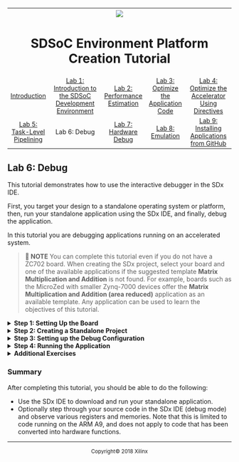 <table style="width:100%">
  <tr>
    <th width="100%" colspan="6"><img src="https://www.xilinx.com/content/dam/xilinx/imgs/press/media-kits/corporate/xilinx-logo.png" width="30%"/><h1>SDSoC Environment Platform Creation Tutorial</h1>
</th>
  </tr>
  <tr>
    <td align="center"><a href="README.md">Introduction</a></td>
    <td align="center"><a href="lab-1-introduction-to-the-sdsoc-development-environment.md">Lab 1: Introduction to the SDSoC Development Environment</a></td>
    <td align="center"><a href="lab-2-performance-estimation.md">Lab 2: Performance Estimation</a></td>
    <td align="center"><a href="lab-3-optimize-the-application-code.md">Lab 3: Optimize the Application Code</a></td>
    <td align="center"><a href="lab-4-optimize-the-accelerator-using-directives.md">Lab 4: Optimize the Accelerator Using Directives</a></td>
  </tr>
  <tr>
    <td align="center"><a href="lab-5-task-level-pipelining.md">Lab 5: Task-Level Pipelining</a></td>
    <td align="center">Lab 6: Debug</td>
    <td align="center"><a href="lab-7-hardware-debug.md">Lab 7: Hardware Debug</a></td>
    <td align="center"><a href="lab-8-emulation.md">Lab 8: Emulation</a></td>
    <td align="center"><a href="lab-9-installing-applications-from-github.md">Lab 9: Installing Applications from GitHub</a></td>
</table>


## Lab 6: Debug  

This tutorial demonstrates how to use the interactive debugger in the SDx IDE.  

First, you target your design to a standalone operating system or platform, then, run your standalone application using the SDx IDE, and finally, debug the application.  

In this tutorial you are debugging applications running on an accelerated system.  

>**:pushpin: NOTE**  You can complete this tutorial even if you do not have a ZC702 board. When creating the SDx project, select your board and one of the available applications if the suggested template **Matrix Multiplication and Addition** is not found. For example, boards such as the MicroZed with smaller Zynq-7000 devices offer the **Matrix Multiplication and Addition (area reduced)** application as an available template. Any application can be used to learn the objectives of this tutorial.  


<details>
<summary><strong>Step 1: Setting Up the Board</strong></summary>

You need a mini USB cable to connect to the UART port on the board, which talks to a serial terminal in the SDx IDE. This link is needed to see output (including informative messages) from the application software. You also need a micro USB cable to connect to the Digilent port on the board to allow downloading the bitstream and binaries. This is connection is needed to program the FPGA when the application is launched on the target board. You will also need an Ethernet cable. The Linux TCF agent needs an Ethernet link for communicating with the target board. Finally, you need to ensure that the jumpers to the side of the SD card slot are set correctly to allow booting from an SD card.  

  1. Connect the mini USB cable to the UART port.  

  2. Ensure that the JTAG mode is set to use the Digilent cable and that the micro USB cable is connected.  

     ![](./images/syl1517376007022.png)    

  3. Set the DIP switch (circled in red above) to SD-boot mode but do not plug in an SD card.  

  4. Power on the board.  

Ensure that you allow Windows to install the `USB-UART` driver and the `Digilent` driver to enable the SDx IDE to communicate with the board.  

>**:information_source: IMPORTANT!** Make sure that the jumper settings on the board correspond to SD-boot or JTAG-boot. Otherwise the board may power up in some other mode such as QSPI boot, and attempt to load something from the QSPI device or other boot device, which is not related to this lab.

</details>

<details>
<summary><strong>Step 2: Creating a Standalone Project</strong></summary>

  Create a new SDx™ project (lab6) for the ZC702 platform and Standalone OS using the design template for Matrix Multiplication and Addition.  

  To create a standalone project in the SDx IDE:  

 1. Launch the SDx IDE.  
 2. Select **File > New > SDx Project**.  
 3. In the Project Type page, Application Project is selected by default. Click **Next**.  
 4. Specify the name of the project (for example, lab6) in the Project name field. Click **Next**.  
 5. From the Platform list, select zc702. Click **Next**.  
 6. From the System Configuration drop-down list, select Standalone. Click **Next**.  
 7. From the list of application templates, select **Matrix Multiplication and Addition** and click **Finish**.  
 8. Click on the tab labeled lab6 to select the SDx Project Settings (if the tab is not visible, double click the project.sdx file in the Project Explorer) and in the HW functions panel, observe that the `mmult` and `madd` functions were marked as hardware functions when the project was created.  
 9. If hardware functions were removed or not marked, you would click on the Add HW Functions icon ![](./images/kye1517376007003.png) to invoke the dialog box to specify hardware functions. Ctrl-click (press the Ctrl key and left click) on the `mmult` and `madd` functions to select them in the Matching Elements list. Click OK and observe that both functions have been added to the Hardware Functions list.  
 10. In the Project Explorer right-click the project and select Build Project from the context menu that appears.  
     SDx builds the project. A dialog box displaying the status of the build process appears.  

</details>

<details>
<summary><strong>Step 3: Setting up the Debug Configuration</strong></summary>

  To set up the debug configuration:  

  1. In the Project Explorer view click on the top level project (`lab6`) in the Debug folder in the lab6 project and in the toolbar click on the Debug icon or use the Debug icon pull-down menu to select **Debug As > Launch on Hardware (SDx Application Debugger)**. Alternatively, right-click the project and select **Debug As > Launch on Hardware (SDx Application Debugger)**.
     The Confirm Perspective Switch dialog box appears.  

    >**:information_source: IMPORTANT!** Ensure that the board is switched on before debugging the project.  

  2. Click Yes to switch to the debug perspective.  
     You are now in the Debug Perspective of the SDx IDE. Note that the debugger resets the system, programs and initializes the device, then breaks at the `main` function. The source code is shown in the center panel, local variables in the top right corner panel and the SDx log at the bottom right panel shows the Debug configuration log.  

  3. Before you start running your application you need to connect a serial terminal to the board so you can see the output from your program. Use the following settings: (Connection Type: Serial, Port: COM<n>, Baud Rate: 115200 baud).  

</details>

<details>
<summary><strong>Step 4: Running the Application</strong></summary>

  Click the Resume icon ![](./images/evl1517376007006.png) to run your application, and observe the output in the terminal window.  

  >**:pushpin: NOTE:**  The source code window shows the `_exit` function, and the terminal tab shows the output from the matrix multiplication application.  

  ![](./images/krz1517374817479.png)  

</details>

<details>
<summary><strong>Additional Exercises</strong></summary>

>**:pushpin: NOTE**  Instructions provided in this section are optional.  

  You can learn how to debug/step through the application and debug a Linux application.    

  <details>
  <summary><strong>Stepping Through the Code</strong></summary>  

  The Debug perspective has many other capabilities that have not been explored in this lab. The most important is the ability to step through the code to debug it.  

  1. Continuing in lab6, right-click debug hierarchy in the Debug view (System Debugger using Debug_lab6.elf), and click Disconnect in the menu.  
  2. Right-click the top-level debug folder again, and click Remove all Terminated in the menu.  
  3. Click on the BUG icon to launch the debugger. Then step through the code using the step-into, step-over, and step-return buttons.  
  4. As you step through the code, examine the values of different variables.  

  </details>

  <details>
  <summary><strong>Debugging Linux Applications</strong></summary>

  To debug a Linux application in the SDSoC environment:  

  1. Create a project, for example lab6_linux, targeted to the Platform ZC702 and the System Configuration Linux. From the list of application templates, select Matrix Multiplication and Addition.  
     For details, see [Creating a New Project](drw1517355484536.md).  

  2. Observe that the functions mmult and madd are marked for hardware implementation in the HW functions table of the SDx Project Settings.  
     For details, see [Marking Functions for Hardware Implementation](mey1517355484594.md).  

  3. Build a project and generate executable, bitstream, and SD card boot png. For the Active build configuration, use Debug.  
     For details, see [Building a Design with Hardware Accelerators](rof1517355816863.md).  

  4. Here we are using the SDSoC environment Terminal view invoked from Window > Show View > Other and selecting Terminal > Terminal. Click the Terminal tab near the bottom of the Debug window and confirm the settings (Connection Type: Serial, Port: COM<n>, Baud Rate: 115200 baud).  
     For the COM port settings to be visible,the board must be powered up:  

      * Power up the board without an SD card plugged in.  
      * Click on the Terminal Settings icon ![](./images/srz1517375659047.png), set the configuration and click OK.  
      * The terminal indicates it is connected. Click the red disconnect icon ![](./images/mge1517375659058.png) to disconnect the terminal from the board, and power off the board.  

  5. Copy the contents of the generated `sd_card` directory to an SD card, and plug the SD card into the ZC702 board.  
  6. Ensure that the board is connected to your computer via an Ethernet cable.
     1. Power on the board.
     2. Click on the Terminal tab and click the green connection icon to connect the terminal to the board.
        The Linux boot log is displayed on the terminal.
     3. When you see the terminal prompt, set the IP address by entering `ifconfig eth0 192.168.0.2`. Your computer must be configured so the Ethernet adapter is on the same subnetwork as the ZC702 board.
        1. On a Windows host system, open **Control Panel > Network and Sharing Center**.
        2. Click the **Ethernet** link to open the Ethernet Status dialog box for the Ethernet Adapter.
        3. Click the Properties button.
        4. Select Internet Protocol Version 4 (TCP/IPv4) and click on Properties button.
        5. On the General tab, select Use the Following IP Address and enter `192.168.0.1`. For the Subnet mask, enter 255.255.255.0.
        6. Click OK. Close all the dialog boxes.  

      If your subnetwork already has a device at `192.168.0.1`, you can choose another address, as long as it begins with `192.168.0.x`.  

  7. Back in the SDx environment in the Target Connections panel, expand Linux TCF Agent and right-click on Linux Agent (default), then select Edit.  
  8. In the Target Connection Details dialog set up the IP address and port (1534).  

     ![](./images/rqi1517376007084.png)  

  9. Click OK.  
  10. In the Project Explorer click on the ELF file to select it and click on the Debug icon in the toolbar (or use the Debug icon pull-down menu to select Debug As > Launch on Hardware (SDx Application Debugger)) to go to the Debug perspective, and run or step through your code.  

  >**:pushpin: NOTE**  Your application output displays in the Console view instead of the Terminal view.

</details>
</details>

### Summary

After completing this tutorial, you should be able to do the following:

  * Use the SDx IDE to download and run your standalone application.  
  * Optionally step through your source code in the SDx IDE (debug mode) and observe various registers and memories. Note that this is limited to code running on the ARM A9, and does not apply to code that has been converted into hardware functions.  

<hr/>
<p align="center"><sup>Copyright&copy; 2018 Xilinx</sup></p>
